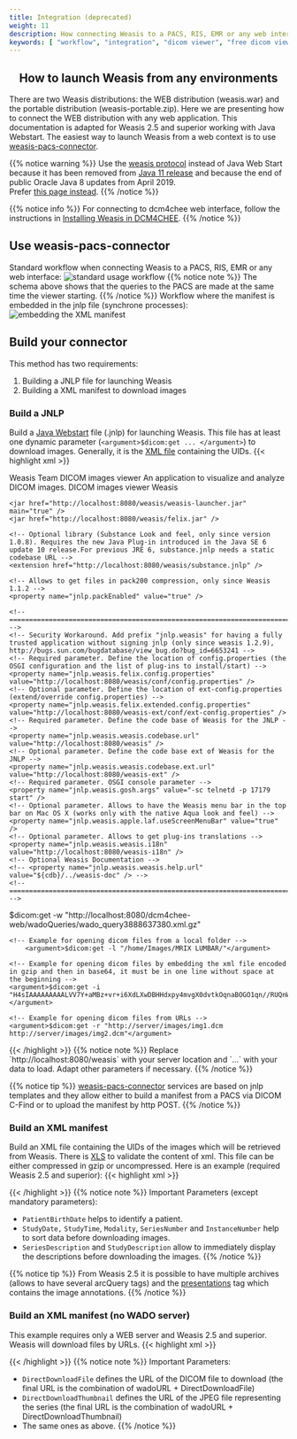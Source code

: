 ```yaml
---
title: Integration (deprecated)
weight: 11
description: How connecting Weasis to a PACS, RIS, EMR or any web interface
keywords: [ "workflow", "integration", "dicom viewer", "free dicom viewer", "open source dicom viewer", "weasis dicom viewer",  "multi-platform dicom viewer", "dicom", "pacs", "pacs viewer" ]
---
```


## <center>How to launch Weasis from any environments</center>

There are two Weasis distributions: the WEB distribution (weasis.war) and the portable distribution (weasis-portable.zip). Here we are presenting how to connect the WEB distribution with any web application. This documentation is adapted for Weasis 2.5 and superior working with Java Webstart. The easiest way to launch Weasis from a web context is to use <a target="_blank" href="https://github.com/nroduit/weasis-pacs-connector">weasis-pacs-connector</a>.

{{% notice warning %}}
Use the [weasis protocol](../../getting-started/weasis-protocol) instead of Java Web Start because it has been removed from <a target="_blank" href="https://www.oracle.com/technetwork/java/javase/11-relnote-issues-5012449.html#JDK-8185077">Java 11 release</a> and because the end of public Oracle Java 8 updates from April 2019.<br>
Prefer [this page instead](../../basics/customize/integration).
{{% /notice %}}

{{% notice info %}}
For connecting to dcm4chee web interface, follow the instructions in [Installing Weasis in DCM4CHEE](../dcm4chee).
{{% /notice %}}


## Use weasis-pacs-connector

Standard workflow when connecting Weasis to a PACS, RIS, EMR or any web interface:
![standard usage workflow](/images/connector-wk-std.png?classes=border "Standard workflow")
{{% notice note %}}
The schema above shows that the queries to the PACS are made at the same time the viewer starting.
{{% /notice %}}
Workflow where the manifest is embedded in the jnlp file (synchrone processes):
![embedding the XML manifest](/images/connector-wk-emb.png?classes=border "Embedding the xml manifest")

## Build your connector
This method has two requirements:

1. Building a JNLP file for launching Weasis
2. Building a XML manifest to download images

###  Build a JNLP
Build a <a target="_blank" href="https://docs.oracle.com/javase/8/docs/technotes/guides/javaws/developersguide/contents.html">Java Webstart</a> file (.jnlp) for launching Weasis. This file has at least one dynamic parameter (`<argument>$dicom:get ... </argument>`) to download images. Generally, it is the [XML file](#build-an-xml-manifest) containing the UIDs.
{{< highlight xml >}}
<?xml version="1.0" encoding="UTF-8"?>
<!DOCTYPE jnlp PUBLIC "-//Sun Microsystems, Inc//DTD JNLP Descriptor 6.0//EN" "http://java.sun.com/dtd/JNLP-6.0.dtd">
  <jnlp spec="1.6+" codebase="http://localhost:8080/weasis" href="">
  <information>
    <title>Weasis</title>
    <vendor>Weasis Team</vendor>
    <description>DICOM images viewer</description>
    <description kind="short">An application to visualize and analyze DICOM images.</description>
    <description kind="one-line">DICOM images viewer</description>
    <description kind="tooltip">Weasis</description>
  </information>
  <security>
    <all-permissions />
  </security>

  <resources>
    <!-- Requires Java SE 8 for Weasis 2.5 and superior -->
	<java version="9+" href="http://java.sun.com/products/autodl/j2se" java-vm-args="--add-modules java.xml.bind --add-exports=java.base/sun.net.www.protocol.http=ALL-UNNAMED --add-exports=java.base/sun.net.www.protocol.https=ALL-UNNAMED --add-exports=java.base/sun.net.www.protocol.file=ALL-UNNAMED --add-exports=java.base/sun.net.www.protocol.ftp=ALL-UNNAMED --add-exports=java.base/sun.net.www.protocol.jar=ALL-UNNAMED --add-exports=jdk.unsupported/sun.misc=ALL-UNNAMED --add-opens=java.base/java.net=ALL-UNNAMED --add-opens=java.base/java.lang=ALL-UNNAMED --add-opens=java.base/java.security=ALL-UNNAMED --add-opens=java.base/java.io=ALL-UNNAMED --add-opens=java.desktop/javax.imageio.stream=ALL-UNNAMED --add-opens=java.desktop/javax.imageio=ALL-UNNAMED --add-opens=java.desktop/com.sun.awt=ALL-UNNAMED" initial-heap-size="128m" max-heap-size="768m" />
	<java version="9+" java-vm-args="--add-modules java.xml.bind --add-exports=java.base/sun.net.www.protocol.http=ALL-UNNAMED --add-exports=java.base/sun.net.www.protocol.https=ALL-UNNAMED --add-exports=java.base/sun.net.www.protocol.file=ALL-UNNAMED --add-exports=java.base/sun.net.www.protocol.ftp=ALL-UNNAMED --add-exports=java.base/sun.net.www.protocol.jar=ALL-UNNAMED --add-exports=jdk.unsupported/sun.misc=ALL-UNNAMED --add-opens=java.base/java.net=ALL-UNNAMED --add-opens=java.base/java.lang=ALL-UNNAMED --add-opens=java.base/java.security=ALL-UNNAMED --add-opens=java.base/java.io=ALL-UNNAMED --add-opens=java.desktop/javax.imageio.stream=ALL-UNNAMED --add-opens=java.desktop/javax.imageio=ALL-UNNAMED --add-opens=java.desktop/com.sun.awt=ALL-UNNAMED" initial-heap-size="128m" max-heap-size="768m" />
    <j2se version="1.8+" href="http://java.sun.com/products/autodl/j2se" initial-heap-size="128m" max-heap-size="768m" />
    <j2se version="1.8+" initial-heap-size="128m" max-heap-size="768m" />

    <jar href="http://localhost:8080/weasis/weasis-launcher.jar" main="true" />
    <jar href="http://localhost:8080/weasis/felix.jar" />

    <!-- Optional library (Substance Look and feel, only since version 1.0.8). Requires the new Java Plug-in introduced in the Java SE 6 update 10 release.For previous JRE 6, substance.jnlp needs a static codebase URL -->
    <extension href="http://localhost:8080/weasis/substance.jnlp" />

    <!-- Allows to get files in pack200 compression, only since Weasis 1.1.2 -->
    <property name="jnlp.packEnabled" value="true" />

    <!-- ================================================================================================================= -->
    <!-- Security Workaround. Add prefix "jnlp.weasis" for having a fully trusted application without signing jnlp (only since weasis 1.2.9), http://bugs.sun.com/bugdatabase/view_bug.do?bug_id=6653241 -->
    <!-- Required parameter. Define the location of config.properties (the OSGI configuration and the list of plug-ins to install/start) -->
    <property name="jnlp.weasis.felix.config.properties" value="http://localhost:8080/weasis/conf/config.properties" />
    <!-- Optional parameter. Define the location of ext-config.properties (extend/override config.properties) -->
    <property name="jnlp.weasis.felix.extended.config.properties" value="http://localhost:8080/weasis-ext/conf/ext-config.properties" />
    <!-- Required parameter. Define the code base of Weasis for the JNLP -->
    <property name="jnlp.weasis.weasis.codebase.url" value="http://localhost:8080/weasis" />
    <!-- Optional parameter. Define the code base ext of Weasis for the JNLP -->
    <property name="jnlp.weasis.weasis.codebase.ext.url" value="http://localhost:8080/weasis-ext" />
    <!-- Required parameter. OSGI console parameter -->
    <property name="jnlp.weasis.gosh.args" value="-sc telnetd -p 17179 start" />
    <!-- Optional parameter. Allows to have the Weasis menu bar in the top bar on Mac OS X (works only with the native Aqua look and feel) -->
    <property name="jnlp.weasis.apple.laf.useScreenMenuBar" value="true" />
    <!-- Optional parameter. Allows to get plug-ins translations -->
    <property name="jnlp.weasis.weasis.i18n" value="http://localhost:8080/weasis-i18n" />
    <!-- Optional Weasis Documentation -->
    <!-- <property name="jnlp.weasis.weasis.help.url" value="${cdb}/../weasis-doc" /> -->
    <!-- ================================================================================================================= -->
  </resources>

  <application-desc main-class="org.weasis.launcher.WebstartLauncher">
    <!-- Example for opening dicom files from remote xml file -->
    <argument>$dicom:get -w "http://localhost:8080/dcm4chee-web/wadoQueries/wado_query3888637380.xml.gz"</argument>

    <!-- Example for opening dicom files from a local folder -->
        <argument>$dicom:get -l "/home/Images/MRIX LUMBAR/"</argument>

    <!-- Example for opening dicom files by embedding the xml file encoded in gzip and then in base64, it must be in one line without space at the beginning -->
    <argument>$dicom:get -i "H4sIAAAAAAAAALVV7Y+aMBz+vr+i6XdLXwDBHHdxpy4mvgX0dvtkOqnaBOGO1qn//RUQnW5uy3JHCC2/1+d5Wsrdw36TgB8iVzJLA0gQhkCkiyyW6SqAW71seBA83H+62/E4m79uR..."</argument>

    <!-- Example for opening dicom files from URLs -->
    <argument>$dicom:get -r "http://server/images/img1.dcm http://server/images/img2.dcm"</argument>
  </application-desc>
  </jnlp>
{{< /highlight >}}
{{% notice note %}}
Replace `http://localhost:8080/weasis` with your server location and `<argument>...</argument>` with your data to load. Adapt other parameters if necessary.
{{% /notice %}}

{{% notice tip %}}
<a target="_blank" href="https://github.com/nroduit/weasis-pacs-connector">weasis-pacs-connector</a> services are based on jnlp templates and they allow either to build a manifest from a PACS via DICOM C-Find or to upload the manifest by http POST.
{{% /notice %}}

###  Build an XML manifest
Build an XML file containing the UIDs of the images which will be retrieved from Weasis. There is <a target="_blank" href="https://github.com/nroduit/Weasis/blob/master/weasis-dicom/weasis-dicom-explorer/src/main/resources/config/manifest.xsd">XLS</a> to validate the content of xml. This file can be either compressed in gzip or uncompressed. Here is an example (required Weasis 2.5 and superior):
{{< highlight xml >}}
<?xml version="1.0" encoding="UTF-8" ?>
<manifest xmlns="http://www.weasis.org/xsd/2.5" xmlns:xsi="http://www.w3.org/2001/XMLSchema-instance">
    <arcQuery additionnalParameters="" arcId="1001" baseUrl="http://archive-weasis.rhcloud.com/archive/wado" requireOnlySOPInstanceUID="false">
        <Patient PatientID="H13885_9M" PatientName="TEST NON SQUARE PIXELS" PatientSex="F">
            <Study AccessionNumber="" ReferringPhysicianName="" StudyDate="20130711" StudyDescription="TEST NON SQUARE PIXELS" StudyID="PKD" StudyInstanceUID="2.16.756.5.5.100.397184556.14391.1373576413.1508" StudyTime="170013">
                <Series Modality="US" SeriesDescription="NON SQUARE PIXELS: PIXEL ASPECT RATIO" SeriesInstanceUID="1.2.40.0.13.1.1.87878503032592846377547034671833520632" SeriesNumber="2">
                    <Instance InstanceNumber="107" SOPInstanceUID="1.2.40.0.13.1.1.126082073005720329436273995268222863740"/>
                </Series>
                <Series Modality="MR" SeriesDescription="NON SQUARE PIXELS: PIXEL SPACING" SeriesInstanceUID="2.16.756.5.5.100.397184556.7220.1373578035.1" SeriesNumber="40001">
                    <Instance InstanceNumber="1" SOPInstanceUID="2.16.756.5.5.100.397184556.7220.1373578035.1.0"/>
                    <Instance InstanceNumber="2" SOPInstanceUID="2.16.756.5.5.100.397184556.7220.1373578035.1.1"/>
                    <Instance InstanceNumber="3" SOPInstanceUID="2.16.756.5.5.100.397184556.7220.1373578035.1.2"/>
                    <Instance InstanceNumber="4" SOPInstanceUID="2.16.756.5.5.100.397184556.7220.1373578035.1.3"/>
                </Series>
                <Series Modality="MR" SeriesDescription="NON SQUARE PIXELS: PIXEL SPACING" SeriesInstanceUID="2.16.756.5.5.100.397184556.7220.1373578664.2" SeriesNumber="50001">
                    <Instance InstanceNumber="1" SOPInstanceUID="2.16.756.5.5.100.397184556.7220.1373578664.2.0"/>
                    <Instance InstanceNumber="2" SOPInstanceUID="2.16.756.5.5.100.397184556.7220.1373578664.2.1"/>
                    <Instance InstanceNumber="3" SOPInstanceUID="2.16.756.5.5.100.397184556.7220.1373578664.2.2"/>
                    <Instance InstanceNumber="4" SOPInstanceUID="2.16.756.5.5.100.397184556.7220.1373578664.2.3"/>
                </Series>
            </Study>
        </Patient>
    </arcQuery>
</manifest>
{{< /highlight >}}
{{% notice note %}}
Important Parameters (except mandatory parameters):

- `PatientBirthDate` helps to identify a patient.
- `StudyDate,` `StudyTime`, `Modality`, `SeriesNumber` and `InstanceNumber` help to sort data before downloading images.
- `SeriesDescription` and `StudyDescription` allow to immediately display the descriptions before downloading the images.
{{% /notice %}}

{{% notice tip %}}
From Weasis 2.5 it is possible to have multiple archives (allows to have several arcQuery tags) and the <a target="_blank" href="https://github.com/nroduit/Weasis/blob/master/weasis-dicom/weasis-dicom-explorer/src/main/resources/config/presentations.xsd">presentations</a> tag which contains the image annotations.
{{% /notice %}}

###  Build an XML manifest (no WADO server)
This example requires only a WEB server and Weasis 2.5 and superior. Weasis will download files by URLs.
{{< highlight xml >}}
<?xml version="1.0" encoding="utf-8" ?>
<manifest xmlns="http://www.weasis.org/xsd/2.5" xmlns:xsi="http://www.w3.org/2001/XMLSchema-instance">
  <arcQuery additionnalParameters="" arcId="1001" baseUrl="http://archive-weasis.rhcloud.com/archive/wado" requireOnlySOPInstanceUID="false">
    <Patient PatientBirthDate="20010901" PatientID="017589" PatientName="Validate WADAKOKOA">
      <Study StudyDate="20100421" StudyDescription="胸部立位 Ｖ→Ｄ犬4" StudyInstanceUID="1.2.392.200036.9107.500.11141010042100073" StudyTime="113836">
        <Series DirectDownloadThumbnail="thumb_4563173729424544.jpg" Modality="CR" SeriesDescription="Ｖ→Ｄ犬4" SeriesInstanceUID="1.2.392.200036.9107.500.305.1410.141010042100073.121" SeriesNumber="1">
          <Instance DirectDownloadFile="image_4563173729424543.dcm" InstanceNumber="1" SOPInstanceUID="1.2.392.200036.9107.500.305.1410.20100421.114831.109.101410"/>
          <Instance DirectDownloadFile="image_4563173729424544.dcm" InstanceNumber="2" SOPInstanceUID="1.2.392.200036.9107.500.305.1410.20100421.114828.234.101410"/>
          <Instance DirectDownloadFile="image_4563173729424545.dcm" InstanceNumber="3" SOPInstanceUID="1.2.392.200036.9107.500.305.1410.20100421.114823.421.101410"/>
        </Series>
      </Study>
    </Patient>
  </arcQuery>
</manifest>
{{< /highlight >}}
{{% notice note %}}
Important Parameters:

- `DirectDownloadFile` defines the URL of the DICOM file to download (the final URL is the combination of wadoURL + DirectDownloadFile)
- `DirectDownloadThumbnail` defines the URL of the JPEG file representing the series (the final URL is the combination of wadoURL + DirectDownloadThumbnail)
- The same ones as above.
{{% /notice %}}

